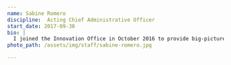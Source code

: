 ```yaml
---
name: Sabine Romero
discipline:  Acting Chief Administrative Officer
start_date: 2017-09-30
bio: |
  I joined the Innovation Office in October 2016 to provide big-picture project implementation, and contribute to thought leadership on innovation management.  My background includes twenty years in public service supporting government accountability, transparency, and civic involvement.
photo_path: /assets/img/staff/sabine-romero.jpg

---
```

